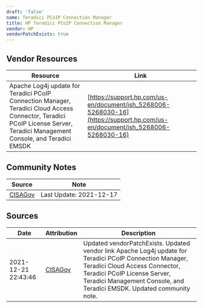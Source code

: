 ```yaml
---
draft: 'false'
name: Teradici PCoIP Connection Manager
title: HP Teradici PCoIP Connection Manager
vendor: HP
vendorPatchExists: true
---
```


## Vendor Resources
| Resource | Link |
| --- | --- |
| Apache Log4j update for Teradici PCoIP Connection Manager, Teradici Cloud Access Connector, Teradici PCoIP License Server, Teradici Management Console, and Teradici EMSDK | [https://support.hp.com/us-en/document/ish_5268006-5268030-16](https://support.hp.com/us-en/document/ish_5268006-5268030-16) |


## Community Notes
| Source | Note |
| --- | --- |
| [CISAGov](https://raw.githubusercontent.com/cisagov/log4j-affected-db/develop/README.md) | Last Update: 2021-12-17 |

## Sources
| Date | Attribution | Description |
| --- | --- | --- |
| 2021-12-21 22:43:46 | [CISAGov](https://raw.githubusercontent.com/cisagov/log4j-affected-db/develop/README.md) | Updated vendorPatchExists. Updated vendor link Apache Log4j update for Teradici PCoIP Connection Manager, Teradici Cloud Access Connector, Teradici PCoIP License Server, Teradici Management Console, and Teradici EMSDK. Updated community note.  |
